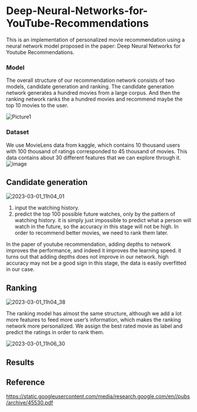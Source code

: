 # Deep-Neural-Networks-for-YouTube-Recommendations

This is an implementation of personalized movie recommendation using a neural network model proposed in the paper: Deep Neural Networks for Youtube Recommendations.

### Model

The overall structure of our recommendation network consists of two models, candidate generation and ranking. The candidate generation network generates a hundred movies from a large corpus. And then the ranking network ranks the a hundred movies and recommend maybe the top 10 movies to the user.

![Picture1](https://user-images.githubusercontent.com/62257166/222092298-dab9c635-4e07-4f34-b9e5-4cd87f1cfa8c.png)

### Dataset

We use MovieLens data from kaggle, which contains 10 thousand users with 100 thousand of ratings corresponded to 45 thousand of movies. This data contains about 30 different features that we can explore through it. 
![image](https://user-images.githubusercontent.com/62257166/222091961-51a4b9f4-77e1-4793-b406-04c229cf7bed.png)

## Candidate generation

![2023-03-01_11h04_01](https://user-images.githubusercontent.com/62257166/222094165-46fd5c98-e11e-4b6a-b8f3-56dd3b3693f6.png)

1. input the watching history.
2. predict the top 100 possible future watches, only by the pattern of watching history. it is simply just impossible to predict what a person will watch in the future, so the accuracy in this stage will not be high. In order to recommend better movies, we need to rank them later.

In the paper of youtube recommendation, adding depths to network improves the performance, and indeed it improves the learning speed. it turns out that adding depths does not improve in our network. high accuracy may not be a good sign in this stage, the data is easily overfitted in our case.


## Ranking

![2023-03-01_11h04_38](https://user-images.githubusercontent.com/62257166/222095484-0f6713af-d03c-4de2-9c19-2299d32e3a4f.png)

The ranking model has almost the same structure, although we add a lot more features to feed more user’s information, which makes the ranking network more personalized. We assign the best rated movie as label and predict the ratings in order to rank them.

![2023-03-01_11h06_30](https://user-images.githubusercontent.com/62257166/222106086-9b326fd6-3c6f-4a01-9bb1-66bcf9b242b1.png)


## Results



## Reference

https://static.googleusercontent.com/media/research.google.com/en//pubs/archive/45530.pdf

